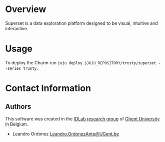 # Overview

Superset is a data exploration platform designed to be visual, intuitive and interactive.

# Usage

To deploy the Charm run `juju deploy $JUJU_REPOSITORY/trusty/superset --series trusty`.

# Contact Information

## Authors

This software was created in the [IDLab research group](https://www.ugent.be/ea/idlab) of [Ghent University](https://www.ugent.be) in Belgium.

 - Leandro Ordonez <Leandro.OrdonezAnte@UGent.be>
